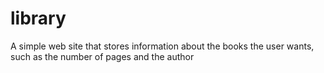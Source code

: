 # library
A simple web site that stores information about the books the user wants, such as the number of pages and the author
